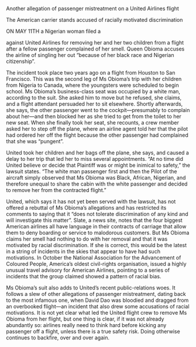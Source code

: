 Another allegation of passenger mistreatment on a United Airlines flight

The American carrier stands accused of racially motivated discrimination

ON MAY 11TH a Nigerian woman filed a 

 against United Airlines for removing her and her two children from a flight after a fellow passenger complained of her smell. Queen Obioma accuses the airline of singling her out “because of her black race and Nigerian citizenship”.

The incident took place two years ago on a flight from Houston to San Francisco. This was the second leg of Ms Obioma’s trip with her children from Nigeria to Canada, where the youngsters were scheduled to begin school. Ms Obioma’s business-class seat was occupied by a white man, according to the suit. She asked him to move but he refused, she claims, and a flight attendant persuaded her to sit elsewhere. Shortly afterwards, she says, the other passenger went to the cockpit—presumably to complain about her—and then blocked her as she tried to get from the toilet to her new seat. When she finally took her seat, she recounts, a crew member asked her to step off the plane, where an airline agent told her that the pilot had ordered her off the flight because the other passenger had complained that she was “pungent”.

United took her children and her bags off the plane, she says, and caused a delay to her trip that led her to miss several appointments. “At no time did United believe or decide that Plaintiff was or might be inimical to safety,” the lawsuit states. “The white man passenger first and then the Pilot of the aircraft simply observed that Ms Obioma was Black, African, Nigerian, and therefore unequal to share the cabin with the white passenger and decided to remove her from the contracted flight.”

United, which says it has not yet been served with the lawsuit, has not offered a rebuttal of Ms Obioma’s allegations and has restricted its comments to saying that it “does not tolerate discrimination of any kind and will investigate this matter”. Slate, a news site, notes that the four biggest American airlines all have language in their contracts of carriage that allow them to deny boarding or service to malodorous customers. But Ms Obioma claims her smell had nothing to do with her removal and that it was motivated by racial discrimination. If she is correct, this would be the latest in a string of incidents in the skies that appear to have had such motivations. In October the National Association for the Advancement of Coloured People, America’s oldest civil-rights organisation, issued a highly unusual travel advisory for American Airlines, pointing to a series of incidents that the group claimed showed a pattern of racial bias.

Ms Obioma’s suit also adds to United’s recent public-relations woes. It follows a slew of other allegations of passenger mistreatment, dating back to the most infamous one, when David Dao was bloodied and dragged from an overbooked flight—an incident that also drew some accusations of racial motivations. It is not yet clear what led the United flight crew to remove Ms Obioma from her flight, but one thing is clear, if it was not already abundantly so: airlines really need to think hard before kicking any passenger off a flight, unless there is a true safety risk. Doing otherwise continues to backfire, over and over again.